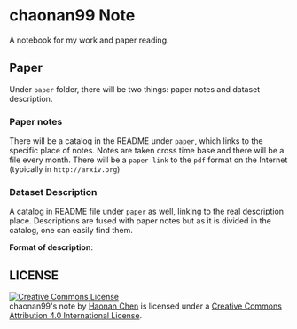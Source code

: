 # chaonan99 Note
A notebook for my work and paper reading.

## Paper

Under `paper` folder, there will be two things: paper notes and dataset description.

### Paper notes

There will be a catalog in the README under `paper`, which links to the specific place of notes. Notes are taken cross time base and there will be a file every month. There will be a `paper link` to the `pdf` format on the Internet (typically in `http://arxiv.org`)

### Dataset Description

A catalog in README file under `paper` as well, linking to the real description place. Descriptions are fused with paper notes but as it is divided in the catalog, one can easily find them.

**Format of description**:

## LICENSE
<a rel="license" href="http://creativecommons.org/licenses/by/4.0/"><img alt="Creative Commons License" style="border-width:0" src="https://i.creativecommons.org/l/by/4.0/88x31.png" /></a><br /><span xmlns:dct="http://purl.org/dc/terms/" property="dct:title">chaonan99's note</span> by <a xmlns:cc="http://creativecommons.org/ns#" href="https://chaonan99.github.io" property="cc:attributionName" rel="cc:attributionURL">Haonan Chen</a> is licensed under a <a rel="license" href="http://creativecommons.org/licenses/by/4.0/">Creative Commons Attribution 4.0 International License</a>.